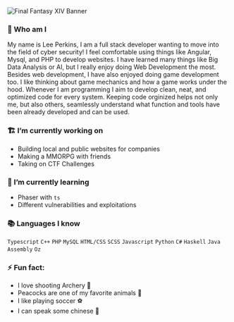 <img src="https://www.videogamesblogger.com/wp-content/uploads/2009/06/final-fantasy-xiv-online-wallpaper.jpg" alt="Final Fantasy XIV Banner"/>

### 🔎 Who am I
My name is Lee Perkins, I am a full stack developer wanting to move into the field of cyber security! I feel comfortable using things like Angular, Mysql, and PHP to develop websites. I have learned many things like Big Data Analysis or AI, but I really enjoy doing Web Development the most. Besides web development, I have also enjoyed doing game development too. I like thinking about game mechanics and how a game works under the hood. Whenever I am programming I aim to develop clean, neat, and optimized code for every system. Keeping code orginized helps not only me, but also others, seamlessly understand what function and tools have been already developed and can be used.

### 🏗️ I’m currently working on
- Building local and public websites for companies
- Making a MMORPG with friends
- Taking on CTF Challenges

### 🌱 I’m currently learning
- Phaser with `ts`
- Different vulnerabilities and exploitations

### 📚 Languages I know
`Typescript` `C++` `PHP` `MySQL` `HTML/CSS` `SCSS` `Javascript` `Python` `C#` `Haskell` `Java` `Assembly` `Oz`

### ⚡ Fun fact:
- I love shooting Archery 🏹
- Peacocks are one of my favorite animals 🦚
- I like playing soccer ⚽
- I can speak some chinese 💬

<!--
**BaiKongQue/BaiKongQue** is a ✨ _special_ ✨ repository because its `README.md` (this file) appears on your GitHub profile.

Here are some ideas to get you started:

- 🔭 I’m currently working on ...
- 🌱 I’m currently learning ...
- 👯 I’m looking to collaborate on ...
- 🤔 I’m looking for help with ...
- 💬 Ask me about ...
- 📫 How to reach me: ...
- 😄 Pronouns: ...
- ⚡ Fun fact: ...
-->
